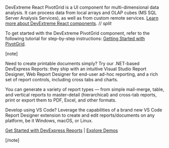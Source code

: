 DevExtreme React PivotGrid is a UI component for multi-dimensional data analysis. It can process data from local arrays and OLAP cubes (MS SQL Server Analysis Services), as well as from custom remote services. [Learn more about DevExtreme React components](/Documentation/Guide/React_Components/DevExtreme_React_Components/).
// _split_

To get started with the DevExtreme PivotGrid component, refer to the following tutorial for step-by-step instructions: [Getting Started with PivotGrid](/Documentation/Guide/UI_Components/PivotGrid/Getting_Started_with_PivotGrid/).

[note]

Need to create printable documents simply? Try our .NET-based DevExpress Reports: they ship with an intuitive Visual Studio Report Designer, Web Report Designer for end-user ad-hoc reporting, and a rich set of report controls, including cross tabs and charts.

You can generate a variety of report types — from simple mail-merge, table, and vertical reports to master-detail (hierarchical) and cross-tab reports, print or export them to PDF, Excel, and other formats.

Develop using VS Code? Leverage the capabilities of a brand new VS Code Report Designer extension to create and edit reports/documents on any platform, be it Windows, macOS, or Linux.

[Get Started with DevExpress Reports](https://docs.devexpress.com/XtraReports/9814/web-reporting) | [Explore Demos](https://www.devexpress.com/Support/Demos/#reporting)

[/note]
